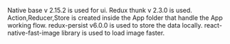 Native base v 2.15.2 is used for ui.
Redux thunk v 2.3.0 is used.
Action,Reducer,Store is created inside the App folder that handle the App working flow.
redux-persist v6.0.0 is used to store the data locally.
react-native-fast-image library is used to load image faster.
